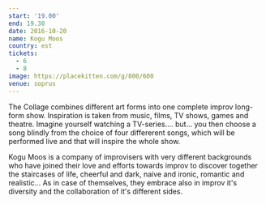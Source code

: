 ```yaml
---
start: '19.00'
end: 19.30
date: 2016-10-20
name: Kogu Moos
country: est
tickets:
  - 6
  - 8
image: https://placekitten.com/g/800/600
venue: soprus
---
```


The Collage combines different art forms into one complete improv long-form show. Inspiration is taken from music, films, TV shows, games and theatre.
Imagine yourself watching a TV-series.... but... you then choose a song blindly from the choice of four differerent songs, which will be performed live and that will inspire the whole show. 

Kogu Moos is a company of improvisers with very different backgrounds who have joined their love and efforts towards improv to discover together the staircases of life, cheerful and dark, naive and ironic, romantic and realistic... As in case of themselves, they embrace also in improv it's diversity and the collaboration of it's different sides. 
